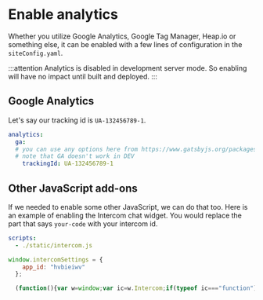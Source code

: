 # Enable analytics

Whether you utilize Google Analytics, Google Tag Manager, Heap.io or something else, it can be enabled with a few lines of configuration in the `siteConfig.yaml`.

:::attention
Analytics is disabled in development server mode. So enabling will have no impact until built and deployed.
:::

## Google Analytics

Let's say our tracking id is `UA-132456789-1`.

```yaml
analytics:
  ga:
  # you can use any options here from https://www.gatsbyjs.org/packages/gatsby-plugin-google-analytics/
  # note that GA doesn't work in DEV
    trackingId: UA-132456789-1
```

## Other JavaScript add-ons

If we needed to enable some other JavaScript, we can do that too.
Here is an example of enabling the Intercom chat widget.
You would replace the part that says `your-code` with your intercom id.

```yaml
scripts:
  - ./static/intercom.js
```

```js
window.intercomSettings = {
    app_id: "hvbieiwv"
  };

  (function(){var w=window;var ic=w.Intercom;if(typeof ic==="function"){ic('reattach_activator');ic('update',w.intercomSettings);}else{var d=document;var i=function(){i.c(arguments);};i.q=[];i.c=function(args){i.q.push(args);};w.Intercom=i;var l=function(){var s=d.createElement('script');s.type='text/javascript';s.async=true;s.src='https://widget.intercom.io/widget/your-code';var x=d.getElementsByTagName('script')[0];x.parentNode.insertBefore(s,x);};if(d.readyState === 'complete'){l()} else {if(w.attachEvent){w.attachEvent('onload',l);}else{w.addEventListener('load',l,false);}}}})();
```
